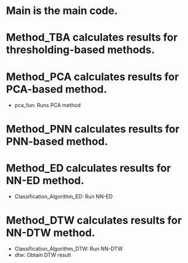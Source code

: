 # Main          is the main code. 
# Method_TBA    calculates results for thresholding-based methods.
# Method_PCA    calculates results for PCA-based method.
- pca_fun: Runs PCA method
# Method_PNN    calculates results for PNN-based method.
# Method_ED     calculates results for NN-ED method. 
- Classification_Algorithm_ED: Run NN-ED
# Method_DTW    calculates results for NN-DTW method.
- Classification_Algorithm_DTW: Run NN-DTW
- dtw: Obtain DTW result 
